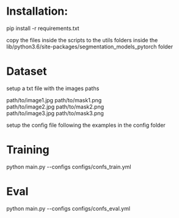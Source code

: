 # Installation: 

pip install -r requirements.txt

copy the files inside the scripts to the utils folders inside the lib/python3.6/site-packages/segmentation_models_pytorch folder

# Dataset

setup a txt file with the images paths

path/to/image1.jpg path/to/mask1.png <br>
path/to/image2.jpg path/to/mask2.png <br>
path/to/image3.jpg path/to/mask3.png

setup the config file following the examples in the config folder

# Training

python main.py --configs configs/confs_train.yml

# Eval

python main.py --configs configs/confs_eval.yml
